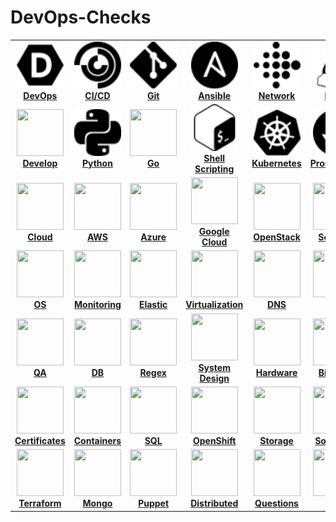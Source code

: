 # DevOps-Checks



<center>
<table>
  <tr>
    <td align="center" width="175px;" height=80px;"><a href="exercises/devops/README.md"><img src="images/devops.svg" width="75px;" height="75px;" alt="DevOps"/><br /><b>DevOps</b></a></td>
    <td align="center" width="175px;" height=80px;"><a href="exercises/cicd/README.md"><img src="images/cicd.svg" width="75px;" height="75px;" alt="cicd"/><br/><b>CI/CD</b></a></td>
    <td align="center" width="175px;" height=80px;"><a href="exercises/git/README.md"><img src="images/git.svg" width="75px;" height="75px;" alt=""/><br/><b>Git</b></a></td>
    <td align="center" width="175px;" height=80px;"><a href="exercises/ansible/README.md"><img src="images/ansible.svg" width="75px;" height="75px;" alt="ansible"/><br/><b>Ansible</b></a></td>
    <td align="center" width="175px;" height=80px;"><a href="exercises/network/README.md"><img src="images/network.svg" width="75px;" height="75px;" alt="Network"/><br/><b>Network</b></a></td>
    <td align="center" width="175px;" height=80px;"><a href="exercises/linux/README.md"><img src="images/linux.svg" width="75px;" height="75px;" alt="Linux"/><br/><b>Linux</b></a></td>

  </tr>
  <tr>
    <td align="center" width="175px;" height=80px;"><a href="exercises/software_development/README.md"><img src="images/programming.png" width="75px;" height="75px;" alt=""/><br /><b>Develop</b></a></td>
    <td align="center" width="175px;" height=80px;"><a href="#python"><img src="images/python.svg" width="75px;" height="75px;" alt=""/><br /><b>Python</b></a></td>
    <td align="center" width="175px;" height=80px;"><a href="#go"><img src="images/Go.png" width="75px;" height="75px;" alt=""/><br /><b>Go</b></a></td>
    <td align="center" width="175px;" height=80px;"><a href="exercises/shell/README.md"><img src="images/bash.svg" width="75px;" height="75px;" alt=""/><br /><b>Shell Scripting</b></a></td>
    <td align="center" width="175px;" height=80px;"><a href="#kubernetes"><img src="images/kubernetes.svg" width="75px;" height="75px;" alt=""/><br /><b>Kubernetes</b></a></td>
    <td align="center" width="175px;" height=80px;"><a href="#prometheus"><img src="images/prometheus.svg" width="75px;" height="75px;" alt=""/><br /><b>Prometheus</b></a></td>
  </tr>
  <tr>
    <td align="center" width="175px;" height=80px;"><a href="exercises/cloud/README.md"><img src="images/cloud.png" width="75px;" height="75px;" alt=""/><br /><b>Cloud</b></a></td>
    <td align="center" width="175px;" height=80px;"><a href="exercises/aws/README.md"><img src="images/aws.png" width="75px;" height="75px;" alt=""/><br /><b>AWS</b></a></td>
    <td align="center" width="175px;" height=80px;"><a href="#azure"><img src="images/azure.png" width="75px;" height="75px;" alt=""/><br /><b>Azure</b></a></td>
    <td align="center" width="175px;" height=80px;"><a href="#gcp"><img src="images/googlecloud.png" width="75px;" height="75px;" alt=""/><br /><b>Google Cloud</b></a></td>
    <td align="center" width="175px;" height=80px;"><a href="#openstack"><img src="images/openstack.png" width="75px;" height="75px;" alt=""/><br /><b>OpenStack</b></a></td>
    <td align="center" width="175px;" height=80px;"><a href="exercises/security/README.md"><img src="images/security.png" width="75px;" height="75px;" alt=""/><br /><b>Security</b></a></td>
  </tr>
  <tr>
    <td align="center" width="175px;" height=80px;"><a href="#operating-system"><img src="images/os.png" width="75px;" height="75px;" alt=""/><br /><b>OS</b></a></td>
    <td align="center" width="175px;" height=80px;"><a href="#monitoring"><img src="images/monitoring.png" width="75px;" height="75px;" alt=""/><br /><b>Monitoring</b></a></td>
    <td align="center" width="175px;" height=80px;"><a href="#elastic"><img src="images/elastic.png" width="75px;" height="75px;" alt=""/><br /><b>Elastic</b></a></td>
    <td align="center" width="175px;" height=80px;"><a href="#virtualization"><img src="images/virtualization.png" width="75px;" height="75px;" alt=""/><br /><b>Virtualization</b></a></td>
    <td align="center" width="175px;" height=80px;"><a href="exercises/dns/README.md"><img src="images/dns.png" width="75px;" height="75px;" alt=""/><br /><b>DNS</b></a></td>
    <td align="center" width="175px;" height=80px;"><a href="#Misc"><img src="images/general.png" width="75px;" height="75px;" alt=""/><br /><b>Misc</b></a></td>
  </tr>
  <tr>
    <td align="center" width="175px;" height=80px;"><a href="#testing"><img src="images/testing.png" width="75px;" height="75px;" alt=""/><br /><b>QA</b></a></td>
    <td align="center" width="175px;" height=80px;"><a href="#databases"><img src="images/databases.png" width="75px;" height="75px;" alt=""/><br /><b>DB</b></a></td>
    <td align="center" width="175px;" height=80px;"><a href="#regex"><img src="images/regex.png" width="75ph;" height="75px;" alt=""/><br /><b>Regex</b></a></td>
    <td align="center" width="175px;" height=80px;"><a href="#system-design"><img src="images/design.png" width="75px;" height="75px;" alt=""/><br /><b>System Design</b></a></td>
    <td align="center" width="175px;" height=80px;"><a href="#hardware"><img src="images/hardware.png" width="75px;" height="75px;" alt=""/><br /><b>Hardware</b></a></td>
    <td align="center" width="175px;" height=80px;"><a href="#big-data"><img src="images/big-data.png" width="75px;" height="75px;" alt=""/><br /><b>Big Data</b></a></td>
  </tr>
  <tr>
    <td align="center" width="175px;" height=80px;"><a href="#certificates"><img src="images/certificates.png" width="75px;" height="75px;" alt=""/><br /><b>Certificates</b></a></td>
    <td align="center" width="175px;" height=80px;"><a href="#containers"><img src="images/containers.png" width="75px;" height="75px;" alt=""/><br /><b>Containers</b></a></td>
    <td align="center" width="175px;" height=80px;"><a href="#sql"><img src="images/sql.png" width="75px;" height="75px;" alt=""/><br /><b>SQL</b></a></td>
    <td align="center" width="175px;" height=80px;"><a href="exercises/openshift/README.md"><img src="images/openshift.png" width="75px;" height="75px;" alt=""/><br /><b>OpenShift</b></a></td>
    <td align="center" width="175px;" height=80px;"><a href="#storage"><img src="images/storage.png" width="75px;" height="75px;" alt=""/><br /><b>Storage</b></a></td>
    <td align="center" width="175px;" height=80px;"><a href="exercises/soft_skills/README.md"><img src="images/HR.png" width="75px;" height="75px;" alt=""/><br /><b>Soft Skills</b></a></td>
  </tr>
  <tr>
      <td align="center" width="175px;" height=80px;"><a href="exercises/terraform/README.md"><img src="images/terraform.png" width="75px;" height="75px;" alt=""/><br /><b>Terraform</b></a></td>
      <td align="center" width="175px;" height=80px;"><a href="#mongo"><img src="images/mongo.png" width="75px;" height="75px;" alt=""/><br /><b>Mongo</b></a></td>
      <td align="center" width="175px;" height=80px;"><a href="#puppet"><img src="images/puppet.png" width="75px;" height="75px;" alt=""/><br /><b>Puppet</b></a></td>
      <td align="center" width="175px;" height=80px;"><a href="#distributed"><img src="images/distributed.png" width="75px;" height="75px;" alt=""/><br /><b>Distributed</b></a></td>
      <td align="center" width="175px;" height=80px;"><a href="#questions-you-ask"><img src="images/you.png" width="75px;" height="75px;" alt=""/><br /><b>Questions</b></a></td>
      <td align="center" width="175px;" height=80px;"><a href="exercises/perl/README.md"><img src="images/perl.png" width="75px;" height="75px;" alt=""/><br /><b>Perl</b></a></td>
  </tr>
</table>
</center>
